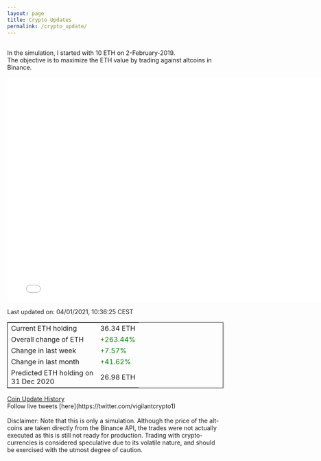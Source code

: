 ```yaml
---
layout: page
title: Crypto Updates
permalink: /crypto_update/
---
```

<!-- Global site tag (gtag.js) - Google Analytics -->
<script async src="https://www.googletagmanager.com/gtag/js?id=UA-103831149-5"></script>
<script>
  window.dataLayer = window.dataLayer || [];
  function gtag(){dataLayer.push(arguments);}
  gtag('js', new Date());

  gtag('config', 'UA-103831149-5');
</script>
<br>In the simulation, I started with 10 ETH on 2-February-2019.<br>The objective is to maximize the ETH value by trading against altcoins 
in Binance.

<iframe width="775" height="525" frameborder="0" scrolling="no" src="//plotly.com/~vikramaditya91/109.embed"></iframe>

Last updated on: 04/01/2021, 10:36:25 CEST 
<table style="border:1px solid black;margin-left:auto;margin-right:auto;">
	<tbody>
	<tr>
		<td>Current ETH holding</td>
		<td>     36.34 ETH</td>
	</tr>
	<tr>
		<td>Overall change of ETH</td>
		<td><font color="green">+263.44%</font></td>
	</tr>
	<tr>
		<td>Change in last week</td>
		<td><font color="green">+7.57%</font></td>
	</tr>
	<tr>
		<td>Change in last month</td>
		<td><font color="green">+41.62%</font></td>
	</tr>
    <tr>
		<td>Predicted ETH holding on<br>31 Dec 2020</td>
		<td>     26.98 ETH</td>
	</tr>
	</tbody>
</table>
<a href="{{ site.baseurl }}/crypto_history">Coin Update History</a>
<br>
Follow live tweets [here](https://twitter.com/vigilantcrypto1)
<br>
<br>
Disclaimer:
Note that this is only a simulation. Although the price of the alt-coins are taken directly from the Binance API, the trades were not actually executed as this is still not ready for production.
Trading with crypto-currencies is considered speculative due to its volatile nature, and should be exercised with the utmost degree of caution.
